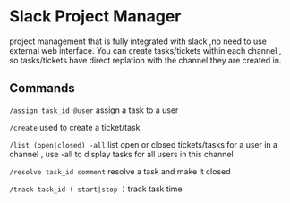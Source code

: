 # Slack Project Manager
project management that is fully integrated with slack ,no need to use external web interface. 
You can create tasks/tickets within each channel , so tasks/tickets have direct replation with the channel they are created in. 

## Commands

`/assign task_id @user`
assign a task to a user

`/create`
used to create a ticket/task

`/list (open|closed) -all`
list open or closed tickets/tasks for a user in a channel , use -all to display tasks for all users in this channel

`/resolve task_id comment`
resolve a task and make it closed

`/track task_id ( start|stop )`
track task time

